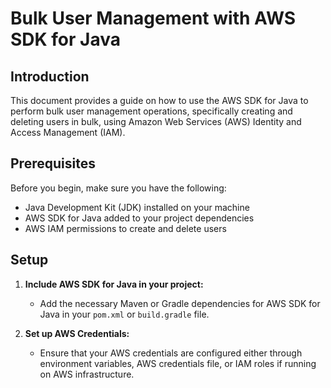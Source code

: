 # Bulk User Management with AWS SDK for Java

## Introduction

This document provides a guide on how to use the AWS SDK for Java to perform bulk user management operations, specifically creating and deleting users in bulk, using Amazon Web Services (AWS) Identity and Access Management (IAM).

## Prerequisites

Before you begin, make sure you have the following:

- Java Development Kit (JDK) installed on your machine
- AWS SDK for Java added to your project dependencies
- AWS IAM permissions to create and delete users

## Setup

1. **Include AWS SDK for Java in your project:**
   - Add the necessary Maven or Gradle dependencies for AWS SDK for Java in your `pom.xml` or `build.gradle` file.

2. **Set up AWS Credentials:**
   - Ensure that your AWS credentials are configured either through environment variables, AWS credentials file, or IAM roles if running on AWS infrastructure.
